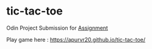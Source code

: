 # tic-tac-toe
Odin Project Submission for [Assignment](https://www.theodinproject.com/lessons/node-path-javascript-tic-tac-toe)

Play game here : https://apurvr20.github.io/tic-tac-toe/
